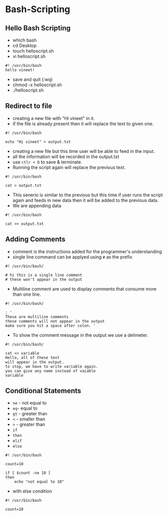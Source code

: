 # Bash-Scripting

## Hello Bash Scripting

- which bash
- cd Desktop
- touch helloscript.sh
- vi helloscript.sh

```
#! /usr/bin/bash
hello vineet!
```
- save and quit (:wq)
- chmod -x helloscript.sh
- ./helloscript.sh

## Redirect to file

- creating a new file with "Hi vineet" in it.
- if the file is already present then it will replace the text to given one.

```
#! /usr/bin/bash

echo "Hi vineet" > output.txt

```

- creating a new file but this time user will be able to feed in the input.
- all the information will be recorded in the output.txt
- use ```ctlr + D``` to save & terminate.
- Running the script again will replace the previous text.

```
#! /usr/bin/bash

cat > output.txt
```

- This senerio is similar to the previous but this time if user runs the script again and feeds in new data then it will be added to the previous data.
- We are appending data 

```
#! /usr/bin/bash

cat >> output.txt

```

## Adding Comments

- comment is the instructions added for the programmer's understanding
- single line command can be applyed using ```#``` as the prefix
```
#! /usr/bin/bash/

# hi this is a single line comment
# these won't appear in the output
```
- Multiline comment are used to display comments that consume more than one line.
```
#! /usr/bin/bash/

: '
These are multiline comments
these comments will not appear in the output
make sure you hit a space after colon. '
```

- To show the comment message in the output we use a delimeter.

```
#! /usr/bin/bash/

cat << variable
Hello, all of these text 
will appear in the output.
to stop, we have to write variable again.
you can give any name instead of vaiable
variable

```
## Conditional Statements

- `ne` - not equal to
- `eq`- equal to
- `gt` - greater than
- `<`  - smaller than
- `>`  - greater than
- `if`
- `then`
- `elif`
- `else`

```
#! /usr/bin/bash

count=10

if [ $count -ne 10 ]
then
	echo "not equal to 10"

```

- with else condition

```
#! /usr/bin/bash

count=10


```
 
